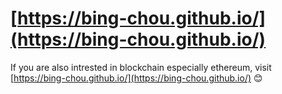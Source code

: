 # [https://bing-chou.github.io/](https://bing-chou.github.io/)
If you are also intrested in blockchain especially ethereum, visit [https://bing-chou.github.io/](https://bing-chou.github.io/) :blush:
